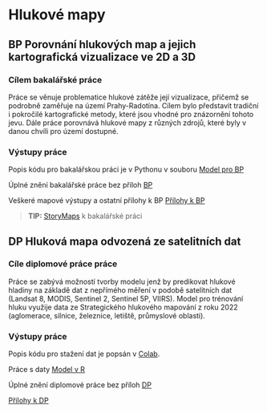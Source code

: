 # Hlukové mapy

## BP Porovnání hlukových map a jejich kartografická vizualizace ve 2D a 3D

### Cílem bakalářské práce
Práce se věnuje problematice hlukové zátěže její vizualizace, přičemž se podrobně zaměřuje na území Prahy-Radotína.  Cílem bylo představit tradiční i pokročilé kartografické metody, které jsou vhodné pro znázornění tohoto jevu. Dále práce porovnává hlukové mapy z různých zdrojů, které byly v danou chvíli pro území dostupné.

### Výstupy práce
Popis kódu pro bakalářskou práci je v Pythonu v souboru [Model pro BP](https://github.com/LenkaMikova/NoisMaps/blob/main/Model_BP.py) </p>
Úplné znění bakalářské práce bez příloh [BP](https://github.com/LenkaMikova/NoisMaps/edit/main/zaverecna_prace.pdf) </p>
Veškeré mapové výstupy a ostatní přílohy k BP [Přílohy k BP](https://github.com/LenkaMikova/NoisMaps/edit/main/BP_SHM_3D_prilohy_FINAL.pdf) </p>


> **TIP:** [StoryMaps](https://storymaps.arcgis.com/stories/f9a9ed9471db4ff794f17475eac44003) k bakalářské práci</p>

## DP Hluková mapa odvozená ze satelitních dat

### Cíle diplomové práce práce
Práce se zabývá možností tvorby modelu jenž by predikovat hlukové hladiny na základě dat z nepřímého měření v podobě satelitních dat (Landsat 8, MODIS, Sentinel 2, Sentinel 5P, VIIRS). Model pro trénování hluku využije data ze Strategického hlukového mapování z roku 2022 (aglomerace, silnice, železnice, letiště, průmyslové oblasti).

### Výstupy práce
Popis kódu pro stažení dat je popsán v [Colab](https://github.com/LenkaMikova/NoisMaps/blob/main/DP_LMI_dataDown_final.ipynb).</p>
Práce s daty [Model v R](https://github.com/LenkaMikova/NoisMaps/blob/main/xxx)</p>
Úplné znění diplomové práce bez příloh [DP](https://github.com/LenkaMikova/NoisMaps/blob/main/xxx)</p>
[Přílohy k DP](https://github.com/LenkaMikova/NoisMaps/blob/main/xxx)</p>
